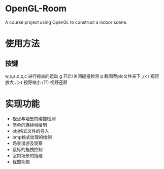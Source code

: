 # OpenGL-Room
A course project using OpenGL to construct a indoor scene.

# 使用方法
## 按键
w,s,a,d,z,c	进行视点的运动
g		开启/关闭碰撞检测
p		截图至pic文件夹下
,(<)		视野放大
.(>)		视野缩小
/(?)		视野还原

# 实现功能
- 视点与墙壁的碰撞检测
- 简单的连续帧绘制
- obj格式文件的导入
- bmp格式纹理的绘制
- 场景漫游及观察
- 鼠标的拖拽控制
- 室内场景的搭建
- 截图功能